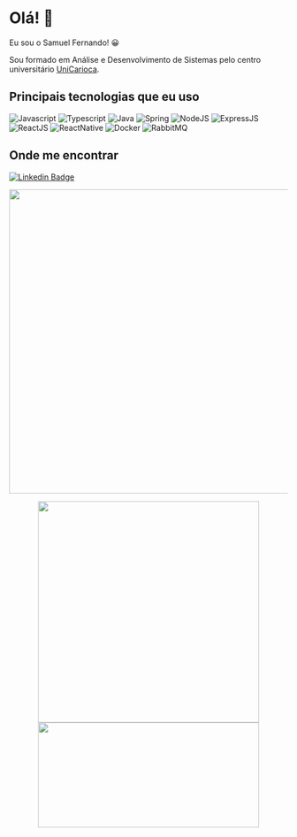 # Olá! 👋

Eu sou o Samuel Fernando! 😀

Sou formado em Análise e Desenvolvimento de Sistemas pelo centro universitário [UniCarioca](https://unicarioca.edu.br/).

## Principais tecnologias que eu uso
![Javascript](https://img.shields.io/badge/JavaScript-323330?style=for-the-badge&logo=javascript&logoColor=F7DF1E)
![Typescript](https://img.shields.io/badge/TypeScript-007ACC?style=for-the-badge&logo=typescript&logoColor=white)
![Java](https://img.shields.io/badge/Java-ED8B00?style=for-the-badge&logo=java&logoColor=white)
![Spring](https://img.shields.io/badge/spring-%236DB33F.svg?style=for-the-badge&logo=spring&logoColor=white)
![NodeJS](https://img.shields.io/badge/Node.js-43853D?style=for-the-badge&logo=node.js&logoColor=white)
![ExpressJS](https://img.shields.io/badge/express.js-%23404d59.svg?style=for-the-badge&logo=express&logoColor=%2361DAFB)
![ReactJS](https://img.shields.io/badge/React-20232A?style=for-the-badge&logo=react&logoColor=61DAFB)
![ReactNative](https://img.shields.io/badge/React_Native-20232A?style=for-the-badge&logo=react&logoColor=61DAFB)
![Docker](https://img.shields.io/badge/docker-%230db7ed.svg?style=for-the-badge&logo=docker&logoColor=white)
![RabbitMQ](https://img.shields.io/badge/Rabbitmq-FF6600?style=for-the-badge&logo=rabbitmq&logoColor=white)

## Onde me encontrar 
[![Linkedin Badge](https://img.shields.io/badge/-LinkedIn-blue?style=flat-square&logo=Linkedin&logoColor=white&link=https://www.linkedin.com/in/samuel-fernando2002/)](https://www.linkedin.com/in/samuel-fernando2002/)

<p align="center">
    <img width="550px" src="https://github-readme-streak-stats.herokuapp.com?user=samuelfst&theme=tokyonight&hide_border=falso&date_format=j%20M%5B%20Y%5D" />
</p>

<p align="center">
        <img width="400px" align="justify" src="https://github-readme-stats.vercel.app/api/top-langs/?username=SamuelFST&hide=html&layout=compact&theme=tokyonight" />
        <img width="400px" height="190px" align="justify" src="https://github-readme-stats.vercel.app/api?username=SamuelFST&theme=tokyonight"/>
</p>
<!--
**SamuelFST/SamuelFST** is a ✨ _special_ ✨ repository because its `README.md` (this file) appears on your GitHub profile.

Here are some ideas to get you started:

- 🔭 I’m currently working on ...
- 🌱 I’m currently learning ...
- 👯 I’m looking to collaborate on ...
- 🤔 I’m looking for help with ...
- 💬 Ask me about ...
- 📫 How to reach me: ...
- 😄 Pronouns: ...
- ⚡ Fun fact: ...
-->
